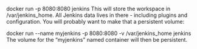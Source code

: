 docker run -p 8080:8080 jenkins This will store the workspace in /var/jenkins_home. All Jenkins data lives in there - including plugins and configuration. You will probably want to make that a persistent volume:

docker run --name myjenkins -p 8080:8080 -v /var/jenkins_home jenkins The volume for the “myjenkins” named container will then be persistent.

